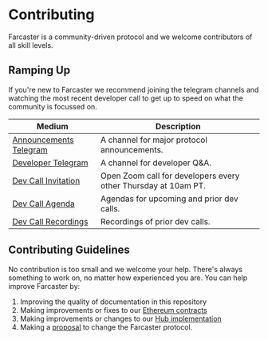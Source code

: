 # Contributing

Farcaster is a community-driven protocol and we welcome contributors of all skill levels.

## Ramping Up

If you're new to Farcaster we recommend joining the telegram channels and watching the most recent developer call to get up to speed on what the community is focussed on.

| Medium                                                                                                                                                                                       | Description                                                    |
| -------------------------------------------------------------------------------------------------------------------------------------------------------------------------------------------- | -------------------------------------------------------------- |
| [Announcements Telegram](https://t.me/farcasterxyz)                                                                                                                                          | A channel for major protocol announcements.                    |
| [Developer Telegram](https://t.me/farcasterdevchat)                                                                                                                                          | A channel for developer Q&A.                                   |
| [Dev Call Invitation](https://calendar.google.com/calendar/u/0?cid=NjA5ZWM4Y2IwMmZiMWM2ZDYyMTkzNWM1YWNkZTRlNWExN2YxOWQ2NDU3NTA3MjQwMTk3YmJlZGFjYTQ3MjZlOEBncm91cC5jYWxlbmRhci5nb29nbGUuY29t) | Open Zoom call for developers every other Thursday at 10am PT. |
| [Dev Call Agenda](https://warpcast.notion.site/b08fed5cbf884e6a80b3acc2dd0666b2?v=4b51e7442af14b48a69871299c22e288)                                                                          | Agendas for upcoming and prior dev calls.                      |
| [Dev Call Recordings](https://www.youtube.com/watch?v=lmGXWP5m1_Y&list=PL0eq1PLf6eUeZnPtyKMS6uN9I5iRIlnvq)                                                                                   | Recordings of prior dev calls.                                 |

## Contributing Guidelines

No contribution is too small and we welcome your help. There's always something to work on, no matter how
experienced you are. You can help improve Farcaster by:

1. Improving the quality of documentation in this repository
2. Making improvements or fixes to our [Ethereum contracts](https://github.com/farcasterxyz/contracts)
3. Making improvements or changes to our [Hub implementation](https://github.com/farcasterxyz/hub)
4. Making a [proposal](https://github.com/farcasterxyz/protocol/discussions/categories/proposals) to change the Farcaster protocol.
